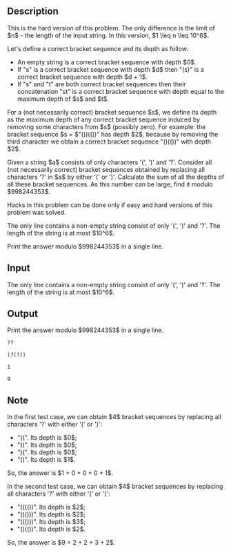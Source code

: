 ## Description

<div><p><span class="tex-font-style-it">This is the hard version of this problem. The only difference is the limit of $n$ - the length of the input string. In this version, $1 \leq n \leq 10^6$.</span></p><p>Let's define a correct bracket sequence and its depth as follow:</p><ul> <li> An empty string is a correct bracket sequence with depth $0$. </li><li> If "<span class="tex-font-style-tt">s</span>" is a correct bracket sequence with depth $d$ then "<span class="tex-font-style-tt">(s)</span>" is a correct bracket sequence with depth $d + 1$. </li><li> If "<span class="tex-font-style-tt">s</span>" and "<span class="tex-font-style-tt">t</span>" are both correct bracket sequences then their concatenation "<span class="tex-font-style-tt">st</span>" is a correct bracket sequence with depth equal to the maximum depth of $s$ and $t$. </li></ul><p>For a (not necessarily correct) bracket sequence $s$, we define its depth as the maximum depth of any <span class="tex-font-style-bf">correct</span> bracket sequence induced by removing some characters from $s$ (possibly zero). For example: the bracket sequence $s = $"<span class="tex-font-style-tt">())(())</span>" has depth $2$, because by removing the third character we obtain a correct bracket sequence "<span class="tex-font-style-tt">()(())</span>" with depth $2$.</p><p>Given a string $a$ consists of only characters '<span class="tex-font-style-tt">(</span>', '<span class="tex-font-style-tt">)</span>' and '<span class="tex-font-style-tt">?</span>'. Consider all (not necessarily correct) bracket sequences obtained by replacing all characters '<span class="tex-font-style-tt">?</span>' in $a$ by either '<span class="tex-font-style-tt">(</span>' or '<span class="tex-font-style-tt">)</span>'. Calculate the sum of all the depths of all these bracket sequences. As this number can be large, find it modulo $998244353$.</p><p><span class="tex-font-style-bf">Hacks</span> in this problem can be done only if easy and hard versions of this problem was solved.</p></div><div class="input-specification"><p>The only line contains a non-empty string consist of only '<span class="tex-font-style-tt">(</span>', '<span class="tex-font-style-tt">)</span>' and '<span class="tex-font-style-tt">?</span>'. The length of the string is at most $10^6$.</p></div><div class="output-specification"><p>Print the answer modulo $998244353$ in a single line.</p></div>

## Input

<p>The only line contains a non-empty string consist of only '<span class="tex-font-style-tt">(</span>', '<span class="tex-font-style-tt">)</span>' and '<span class="tex-font-style-tt">?</span>'. The length of the string is at most $10^6$.</p>

## Output

<p>Print the answer modulo $998244353$ in a single line.</p>





```input1
??
```




```input2
(?(?))
```




```output1
1
```




```output2
9
```



## Note

<p>In the first test case, we can obtain $4$ bracket sequences by replacing all characters '<span class="tex-font-style-tt">?</span>' with either '<span class="tex-font-style-tt">(</span>' or '<span class="tex-font-style-tt">)</span>':</p><ul> <li> "<span class="tex-font-style-tt">((</span>". Its depth is $0$; </li><li> "<span class="tex-font-style-tt">))</span>". Its depth is $0$; </li><li> "<span class="tex-font-style-tt">)(</span>". Its depth is $0$; </li><li> "<span class="tex-font-style-tt">()</span>". Its depth is $1$. </li></ul><p>So, the answer is $1 = 0 + 0 + 0 + 1$.</p><p>In the second test case, we can obtain $4$ bracket sequences by replacing all characters '<span class="tex-font-style-tt">?</span>' with either '<span class="tex-font-style-tt">(</span>' or '<span class="tex-font-style-tt">)</span>':</p><ul> <li> "<span class="tex-font-style-tt">(((())</span>". Its depth is $2$; </li><li> "<span class="tex-font-style-tt">()()))</span>". Its depth is $2$; </li><li> "<span class="tex-font-style-tt">((()))</span>". Its depth is $3$; </li><li> "<span class="tex-font-style-tt">()(())</span>". Its depth is $2$. </li></ul><p>So, the answer is $9 = 2 + 2 + 3 + 2$.</p>
